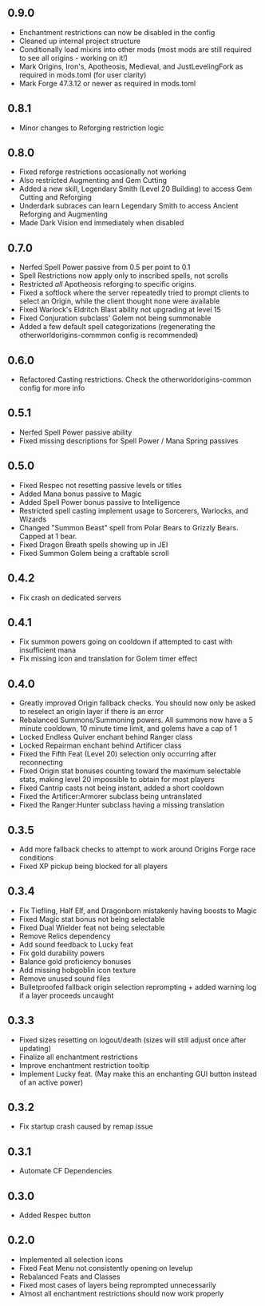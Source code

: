 ## 0.9.0
- Enchantment restrictions can now be disabled in the config
- Cleaned up internal project structure
- Conditionally load mixins into other mods (most mods are still required to see all origins - working on it!)
- Mark Origins, Iron's, Apotheosis, Medieval, and JustLevelingFork as required in mods.toml (for user clarity)
- Mark Forge 47.3.12 or newer as required in mods.toml

## 0.8.1
- Minor changes to Reforging restriction logic

## 0.8.0
- Fixed reforge restrictions occasionally not working
- Also restricted Augmenting and Gem Cutting
- Added a new skill, Legendary Smith (Level 20 Building) to access Gem Cutting and Reforging
- Underdark subraces can learn Legendary Smith to access Ancient Reforging and Augmenting 
- Made Dark Vision end immediately when disabled

## 0.7.0
- Nerfed Spell Power passive from 0.5 per point to 0.1
- Spell Restrictions now apply only to inscribed spells, not scrolls
- Restricted *all* Apotheosis reforging to specific origins.
- Fixed a softlock where the server repeatedly tried to prompt clients to select an Origin, while the client thought none were available
- Fixed Warlock's Eldritch Blast ability not upgrading at level 15
- Fixed Conjuration subclass' Golem not being summonable
- Added a few default spell categorizations (regenerating the otherworldorigins-commmon config is recommended)

## 0.6.0
- Refactored Casting restrictions. Check the otherworldorigins-common config for more info

## 0.5.1
- Nerfed Spell Power passive ability
- Fixed missing descriptions for Spell Power / Mana Spring passives

## 0.5.0
- Fixed Respec not resetting passive levels or titles
- Added Mana bonus passive to Magic 
- Added Spell Power bonus passive to Intelligence
- Restricted spell casting implement usage to Sorcerers, Warlocks, and Wizards
- Changed "Summon Beast" spell from Polar Bears to Grizzly Bears. Capped at 1 bear.
- Fixed Dragon Breath spells showing up in JEI
- Fixed Summon Golem being a craftable scroll 

## 0.4.2
- Fix crash on dedicated servers

## 0.4.1
- Fix summon powers going on cooldown if attempted to cast with insufficient mana
- Fix missing icon and translation for Golem timer effect

## 0.4.0
- Greatly improved Origin fallback checks. You should now only be asked to reselect an origin layer if there is an error
- Rebalanced Summons/Summoning powers. All summons now have a 5 minute cooldown, 10 minute time limit, and golems have a cap of 1
- Locked Endless Quiver enchant behind Ranger class
- Locked Repairman enchant behind Artificer class
- Fixed the Fifth Feat (Level 20) selection only occurring after reconnecting
- Fixed Origin stat bonuses counting toward the maximum selectable stats, making level 20 impossible to obtain for most players
- Fixed Cantrip casts not being instant, added a short cooldown
- Fixed the Artificer:Armorer subclass being untranslated
- Fixed the Ranger:Hunter subclass having a missing translation

## 0.3.5
- Add more fallback checks to attempt to work around Origins Forge race conditions
- Fixed XP pickup being blocked for all players

## 0.3.4
- Fix Tiefling, Half Elf, and Dragonborn mistakenly having boosts to Magic
- Fixed Magic stat bonus not being selectable
- Fixed Dual Wielder feat not being selectable
- Remove Relics dependency
- Add sound feedback to Lucky feat 
- Fix gold durability powers 
- Balance gold proficiency bonuses
- Add missing hobgoblin icon texture
- Remove unused sound files
- Bulletproofed fallback origin selection reprompting + added warning log if a layer proceeds uncaught

## 0.3.3
- Fixed sizes resetting on logout/death (sizes will still adjust once after updating)
- Finalize all enchantment restrictions
- Improve enchantment restriction tooltip
- Implement Lucky feat. (May make this an enchanting GUI button instead of an active power)

## 0.3.2
- Fix startup crash caused by remap issue 

## 0.3.1
- Automate CF Dependencies

## 0.3.0
- Added Respec button

## 0.2.0
- Implemented all selection icons
- Fixed Feat Menu not consistently opening on levelup
- Rebalanced Feats and Classes
- Fixed most cases of layers being reprompted unnecessarily
- Almost all enchantment restrictions should now work properly